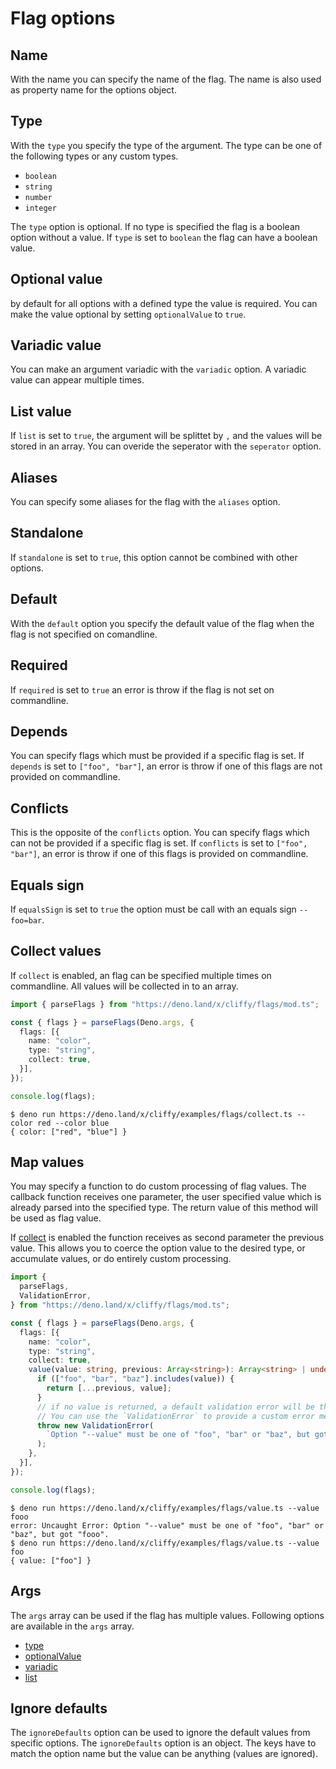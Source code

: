 # Flag options

## Name

With the name you can specify the name of the flag. The name is also used as
property name for the options object.

## Type

With the `type` you specify the type of the argument. The type can be one of the
following types or any custom types.

- `boolean`
- `string`
- `number`
- `integer`

The `type` option is optional. If no type is specified the flag is a boolean
option without a value. If `type` is set to `boolean` the flag can have a
boolean value.

## Optional value

by default for all options with a defined type the value is required. You can
make the value optional by setting `optionalValue` to `true`.

## Variadic value

You can make an argument variadic with the `variadic` option. A variadic value
can appear multiple times.

## List value

If `list` is set to `true`, the argument will be splittet by `,` and the values
will be stored in an array. You can overide the seperator with the `seperator`
option.

## Aliases

You can specify some aliases for the flag with the `aliases` option.

## Standalone

If `standalone` is set to `true`, this option cannot be combined with other
options.

## Default

With the `default` option you specify the default value of the flag when the
flag is not specified on comandline.

## Required

If `required` is set to `true` an error is throw if the flag is not set on
commandline.

## Depends

You can specify flags which must be provided if a specific flag is set. If
`depends` is set to `["foo", "bar"]`, an error is throw if one of this flags are
not provided on commandline.

## Conflicts

This is the opposite of the `conflicts` option. You can specify flags which can
not be provided if a specific flag is set. If `conflicts` is set to
`["foo", "bar"]`, an error is throw if one of this flags is provided on
commandline.

## Equals sign

If `equalsSign` is set to `true` the option must be call with an equals sign
`--foo=bar`.

## Collect values

If `collect` is enabled, an flag can be specified multiple times on commandline.
All values will be collected in to an array.

```typescript
import { parseFlags } from "https://deno.land/x/cliffy/flags/mod.ts";

const { flags } = parseFlags(Deno.args, {
  flags: [{
    name: "color",
    type: "string",
    collect: true,
  }],
});

console.log(flags);
```

```console
$ deno run https://deno.land/x/cliffy/examples/flags/collect.ts --color red --color blue
{ color: ["red", "blue"] }
```

## Map values

You may specify a function to do custom processing of flag values. The callback
function receives one parameter, the user specified value which is already
parsed into the specified type. The return value of this method will be used as
flag value.

If [collect](#collect-values) is enabled the function receives as second
parameter the previous value. This allows you to coerce the option value to the
desired type, or accumulate values, or do entirely custom processing.

```typescript
import {
  parseFlags,
  ValidationError,
} from "https://deno.land/x/cliffy/flags/mod.ts";

const { flags } = parseFlags(Deno.args, {
  flags: [{
    name: "color",
    type: "string",
    collect: true,
    value(value: string, previous: Array<string>): Array<string> | undefined {
      if (["foo", "bar", "baz"].includes(value)) {
        return [...previous, value];
      }
      // if no value is returned, a default validation error will be thrown.
      // You can use the `ValidationError` to provide a custom error message.
      throw new ValidationError(
        `Option "--value" must be one of "foo", "bar" or "baz", but got "${value}".`,
      );
    },
  }],
});

console.log(flags);
```

```console
$ deno run https://deno.land/x/cliffy/examples/flags/value.ts --value fooo
error: Uncaught Error: Option "--value" must be one of "foo", "bar" or "baz", but got "fooo".
$ deno run https://deno.land/x/cliffy/examples/flags/value.ts --value foo
{ value: ["foo"] }
```

## Args

The `args` array can be used if the flag has multiple values. Following options
are available in the `args` array.

- [type](#type)
- [optionalValue](#optional-value)
- [variadic](#variadic-value)
- [list](#list-value)

## Ignore defaults

The `ignoreDefaults` option can be used to ignore the default values from
specific options. The `ignoreDefaults` option is an object. The keys have to
match the option name but the value can be anything (values are ignored).
